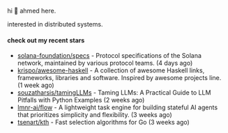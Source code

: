 hi 👋 ahmed here.

interested in distributed systems.

#### check out my recent stars

- [solana-foundation/specs](https://github.com/solana-foundation/specs) - Protocol specifications of the Solana network, maintained by various protocol teams. (4 days ago)
- [krispo/awesome-haskell](https://github.com/krispo/awesome-haskell) - A collection of awesome Haskell links, frameworks, libraries and software. Inspired by awesome projects line. (1 week ago)
- [souzatharsis/tamingLLMs](https://github.com/souzatharsis/tamingLLMs) - Taming LLMs: A Practical Guide to LLM Pitfalls with Python Examples (2 weeks ago)
- [lmnr-ai/flow](https://github.com/lmnr-ai/flow) - A lightweight task engine for building stateful AI agents that prioritizes simplicity and flexibility. (3 weeks ago)
- [tsenart/kth](https://github.com/tsenart/kth) - Fast selection algorithms for Go (3 weeks ago)

